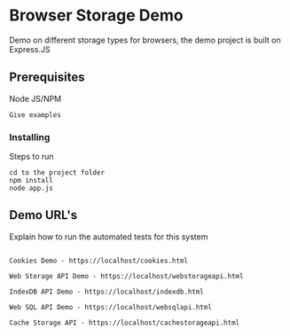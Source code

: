 # Browser Storage Demo


Demo on different storage types for browsers, the demo project is built on Express.JS

## Prerequisites

Node JS/NPM

```
Give examples
```

### Installing

Steps to run

```
cd to the project folder
npm install
node app.js
```

## Demo URL's

Explain how to run the automated tests for this system

```

Cookies Demo - https://localhost/cookies.html

Web Storage API Demo - https://localhost/webstorageapi.html

IndexDB API Demo - https://localhost/indexdb.html

Web SQL API Demo - https://localhost/websqlapi.html

Cache Storage API - https://localhost/cachestorageapi.html

```